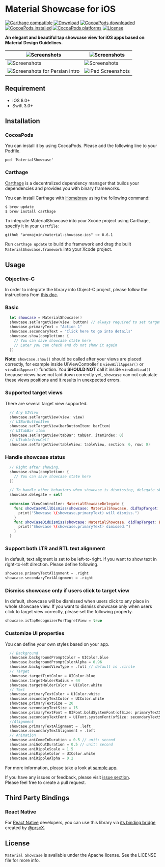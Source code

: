 # Material Showcase for iOS

[![Carthage compatible](https://img.shields.io/badge/Carthage-compatible-4BC51D.svg?style=flat)](https://github.com/Carthage/Carthage)
[![Download](https://img.shields.io/cocoapods/v/MaterialShowcase.svg)](https://cocoapods.org/pods/MaterialShowcase)
[![CocoaPods downloaded](https://img.shields.io/cocoapods/dt/MaterialShowcase.svg)](https://cocoapods.org/pods/MaterialShowcase)
[![CocoaPods installed](https://img.shields.io/cocoapods/at/MaterialShowcase.svg)](https://cocoapods.org/pods/MaterialShowcase)
[![CocoaPods platforms](https://img.shields.io/cocoapods/p/MaterialShowcase.svg)](https://cocoapods.org/pods/MaterialShowcase)
[![License](https://img.shields.io/badge/license-Apache%202-4EB1BA.svg?style=flat-square)](https://www.apache.org/licenses/LICENSE-2.0.html)  

**An elegant and beautiful tap showcase view for iOS apps based on Material Design Guidelines.**  

| ![Screenshots](https://github.com/aromajoin/material-showcase-ios/blob/master/art/material-showcase.gif) | ![Screenshots](https://github.com/aromajoin/material-showcase-ios/blob/master/art/demo2.png) |
| ---------------------------------------- | ---------------------------------------- |
| ![Screenshots](https://github.com/aromajoin/material-showcase-ios/blob/master/art/demo3.png) | ![Screenshots](https://github.com/aromajoin/material-showcase-ios/blob/master/art/demo4.png) |
| ![Screenshots for Persian intro](https://raw.githubusercontent.com/aromajoin/material-showcase-ios/master/art/demo-persian.jpg) | ![iPad Screenshots](https://raw.githubusercontent.com/Husseinhj/material-showcase-ios/master/art/iPad-Screenshot.png)  |


## Requirement
* iOS 8.0+
* Swift 3.0+

## Installation

### CocoaPods
You can install it by using CocoaPods. Please add the following line to your Podfile.   
```
pod 'MaterialShowcase'
```

### Carthage
[Carthage](https://github.com/Carthage/Carthage) is a decentralized dependency manager that builds your dependencies and provides you with binary frameworks.

You can install Carthage with [Homebrew](http://brew.sh/) using the following command:
```bash
$ brew update
$ brew install carthage
```

To integrate MaterialShowcase into your Xcode project using Carthage, specify it in your `Cartfile`:
```ogdl
github "aromajoin/material-showcase-ios" ~> 0.6.1
```

Run `carthage update` to build the framework and drag the built `MaterialShowcase.framework` into your Xcode project.

## Usage

### Objective-C
In order to integrate the library into Object-C project, please follow the instructions from [this doc](https://github.com/Husseinhj/material-showcase-ios/blob/master/docs-standalone/Objective-C.md).

### Basic
```swift
  let showcase = MaterialShowcase()
  showcase.setTargetView(view: button) // always required to set targetView
  showcase.primaryText = "Action 1"
  showcase.secondaryText = "Click here to go into details"
  showcase.show(completion: {
    // You can save showcase state here
    // Later you can check and do not show it again
  })
```
**Note**: `showcase.show()` should be called after your views are placed correctly, for example inside UIViewController's  `viewWillAppear()` or `viewDidAppear()` function. You **SHOULD NOT** call it inside `viewDidLoad()` because views have not laid down correctly yet, `showcase` can not calculate these views positions and it results in unexpected errors.

### Supported target views
There are several target view supported.  

```swift
  // Any UIView
  showcase.setTargetView(view: view)
  // UIBarButtonItem
  showcase.setTargetView(barButtonItem: barItem)
  // UITabBar item
  showcase.setTargetView(tabBar: tabBar, itemIndex: 0)
  // UItableViewCell
  showcase.setTargetView(tableView: tableView, section: 0, row: 0)
```
### Handle showcase status
```swift
  // Right after showing.
  showcase.show(completion: {
    // You can save showcase state here
  })
  
  // To handle other behaviors when showcase is dismissing, delegate should be declared.
  showcase.delegate = self
  
  extension ViewController: MaterialShowcaseDelegate {
    func showCaseWillDismiss(showcase: MaterialShowcase, didTapTarget: Bool) {
      print("Showcase \(showcase.primaryText) will dismiss.")
    }
    func showCaseDidDismiss(showcase: MaterialShowcase, didTapTarget: Bool) {
      print("Showcase \(showcase.primaryText) dimissed.")
    }
  }
```
### Support both LTR and RTL text alignment
In default, text aligment is set to be left-to-right. If you want to show text in right-to-left direction. Please define following.
```swift
showcase.primaryTextAlignment = .right
showcase.secondaryTextAlignment = .right
```

### Dismiss showcase only if users click to target view
In default, showcase will be dismissed when users click to any place in whole showcase view.
If you want to dismiss showcase only when users click to target view correctly, please set the following property.
```swift
showcase.isTapRecognizerForTagretView = true
```

### Customize UI properties
You can define your own styles based on your app.
```swift
  // Background
  showcase.backgroundPromptColor = UIColor.blue
  showcase.backgroundPromptColorAlpha = 0.96
  showcase.backgroundViewType = .full // default is .circle
  // Target
  showcase.targetTintColor = UIColor.blue
  showcase.targetHolderRadius = 44
  showcase.targetHolderColor = UIColor.white
  // Text
  showcase.primaryTextColor = UIColor.white
  showcase.secondaryTextColor = UIColor.white
  showcase.primaryTextSize = 20
  showcase.secondaryTextSize = 15
  showcase.primaryTextFont = UIFont.boldSystemFont(ofSize: primaryTextSize)
  showcase.secondaryTextFont = UIFont.systemFont(ofSize: secondaryTextSize)
  //Alignment
  showcase.primaryTextAlignment = .left
  showcase.secondaryTextAlignment = .left
  // Animation
  showcase.aniComeInDuration = 0.5 // unit: second
  showcase.aniGoOutDuration = 0.5 // unit: second
  showcase.aniRippleScale = 1.5 
  showcase.aniRippleColor = UIColor.white
  showcase.aniRippleAlpha = 0.2
```

For more information, please take a look at [sample app](/Sample).

If you have any issues or feedback, please visit [issue section](https://github.com/aromajoin/material-showcase-ios/issues).  
Please feel free to create a pull request. 

## Third Party Bindings

### React Native
For [React Native](https://github.com/facebook/react-native) developers, you can use this library via [its binding bridge](https://github.com/prscX/react-native-material-showcase-ios) created by [@prscX](https://github.com/prscX).


## License  

`Material Showcase` is available under the Apache license. See the LICENSE file for more info.
